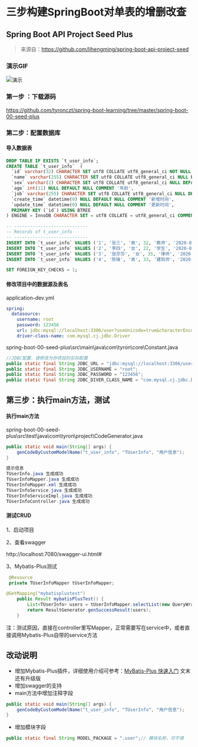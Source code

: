 # 三步构建SpringBoot对单表的增删改查

## Spring Boot API Project Seed Plus

>  来源自：https://github.com/lihengming/spring-boot-api-project-seed

### 演示GIF
![演示](https://github.com/tyronczt/spring-boot-learning/blob/master/images/seed-plus.gif)<br/>

### 第一步 ：下载源码

https://github.com/tyronczt/spring-boot-learning/tree/master/spring-boot-00-seed-plus

### 第二步：配置数据库

#### 导入数据表

```sql
DROP TABLE IF EXISTS `t_user_info`;
CREATE TABLE `t_user_info`  (
  `id` varchar(32) CHARACTER SET utf8 COLLATE utf8_general_ci NOT NULL COMMENT 'id',
  `name` varchar(255) CHARACTER SET utf8 COLLATE utf8_general_ci NULL DEFAULT NULL COMMENT '姓名',
  `sex` varchar(2) CHARACTER SET utf8 COLLATE utf8_general_ci NULL DEFAULT NULL COMMENT '性别',
  `age` int(11) NULL DEFAULT NULL COMMENT '年龄',
  `job` varchar(255) CHARACTER SET utf8 COLLATE utf8_general_ci NULL DEFAULT NULL COMMENT '工作',
  `create_time` datetime(0) NULL DEFAULT NULL COMMENT '新增时间',
  `update_time` datetime(0) NULL DEFAULT NULL COMMENT '更新时间',
  PRIMARY KEY (`id`) USING BTREE
) ENGINE = InnoDB CHARACTER SET = utf8 COLLATE = utf8_general_ci COMMENT = '用户信息' ROW_FORMAT = Dynamic;

-- ----------------------------
-- Records of t_user_info
-- ----------------------------
INSERT INTO `t_user_info` VALUES ('1', '张三', '男', 32, '教师', '2020-04-18 16:00:55', NULL);
INSERT INTO `t_user_info` VALUES ('2', '李四', '女', 22, '学生', '2020-04-18 16:01:40', NULL);
INSERT INTO `t_user_info` VALUES ('3', '张莎莎', '女', 35, '律师', '2020-04-18 16:02:15', NULL);
INSERT INTO `t_user_info` VALUES ('4', '陈锋', '男', 33, '建筑师', '2020-04-18 16:03:01', NULL);

SET FOREIGN_KEY_CHECKS = 1;
```

#### 修改项目中的数据源及表名

application-dev.yml

```yaml
spring:
  datasource:
    username: root
    password: 123456
    url: jdbc:mysql://localhost:3306/user?useUnicode=true&characterEncoding=utf-8&useSSL=true&serverTimezone=UTC
    driver-class-name: com.mysql.cj.jdbc.Driver
```

spring-boot-00-seed-plus\src\main\java\com\tyron\core\Constant.java

```java
//JDBC配置，请修改为你项目的实际配置
public static final String JDBC_URL = "jdbc:mysql://localhost:3306/user?useUnicode=true&characterEncoding=utf-8&useSSL=true&serverTimezone=UTC";
public static final String JDBC_USERNAME = "root";
public static final String JDBC_PASSWORD = "123456";
public static final String JDBC_DIVER_CLASS_NAME = "com.mysql.cj.jdbc.Driver";
```

## 第三步：执行main方法，测试

#### 执行main方法

spring-boot-00-seed-plus\src\test\java\com\tyron\project\CodeGenerator.java

```java
public static void main(String[] args) {
	genCodeByCustomModelName("t_user_info", "TUserInfo", "用户信息");
}

提示信息
TUserInfo.java 生成成功
TUserInfoMapper.java 生成成功
TUserInfoMapper.xml 生成成功
TUserInfoService.java 生成成功
TUserInfoServiceImpl.java 生成成功
TUserInfoController.java 生成成功
```

#### 测试CRUD

1、启动项目

2、查看swagger

http://localhost:7080/swagger-ui.html#

3、Mybatis-Plus测试

```java
 @Resource
 private TUserInfoMapper tUserInfoMapper;

@GetMapping("mybatisplustest")
    public Result mybatisPlusTest() {
        List<TUserInfo> users = tUserInfoMapper.selectList(new QueryWrapper<TUserInfo>().lambda().like(TUserInfo::getName, "陈").lt(TUserInfo::getAge, 40));
        return ResultGenerator.genSuccessResult(users);
    }
```

注：测试原因，直接在controller里写Mapper，正常需要写在service中，或者直接调用Mybatis-Plus自带的service方法

## 改动说明

- 增加Mybatis-Plus插件，详细使用介绍可参考：[MyBatis-Plus 快速入门](https://blog.csdn.net/tian330726/article/details/106087857) 文末还有升级版
- 增加swagger的支持
- main方法中增加注释字段

```java
public static void main(String[] args) {
	genCodeByCustomModelName("t_user_info", "TUserInfo", "用户信息");
}
```

- 增加模块字段

```java
public static final String MODEL_PACKAGE = ".user";// 模块名称，可不填
```

